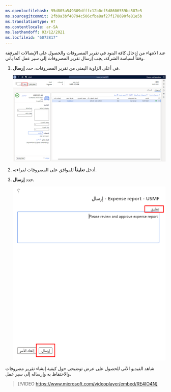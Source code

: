 ```yaml
---
ms.openlocfilehash: 95d805a549309dfffc12b0cf5d8606559bc587e5
ms.sourcegitcommit: 2fb9a3bf40794c506cfba8af27f178690fe81e5b
ms.translationtype: HT
ms.contentlocale: ar-SA
ms.lasthandoff: 03/12/2021
ms.locfileid: "6072817"
---
```

عند الانتهاء من إدخال كافة البنود في تقرير المصروفات والحصول على الإيصالات المرفقة وفقاً لسياسة الشركة، يجب إرسال تقرير المصروفات إلى سير عمل كما يأتي.

1.  في أعلى الزاوية اليمنى من تقرير المصروفات، حدد **إرسال**.

    [![لقطة شاشة لتقرير المصروفات تظهر زر "إرسال".](../media/submit-expense-report-ssm.png)](../media/submit-expense-report-ssm.png#lightbox)

2.  أدخل **تعليقاً** للموافق على المصروفات لقراءته.
3.  حدد **إرسال**.

    [![لقطة شاشة لحقل "تعليق تقرير المصروفات".](../media/submission-comments-ssm.png)](../media/submit-expense-report-ssm.png#lightbox)

شاهد الفيديو الآتي للحصول على عرض توضيحي حول كيفية إنشاء تقرير مصروفات والاحتفاظ به وإرساله إلى سير عمل.

> [!VIDEO https://www.microsoft.com/videoplayer/embed/RE4IO4N]
